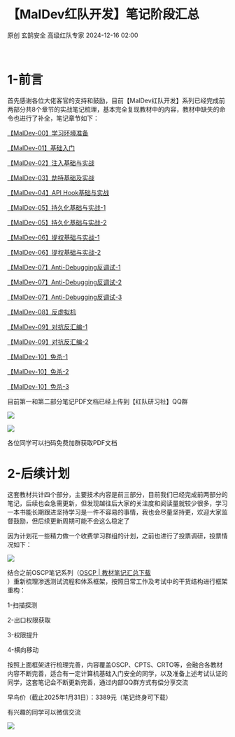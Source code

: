 #  【MalDev红队开发】笔记阶段汇总   
原创 玄鹄安全  高级红队专家   2024-12-16 02:00  
  
   
# 1-前言  
  
首先感谢各位大佬客官的支持和鼓励，目前【MalDev红队开发】系列已经完成前两部分共8个章节的实战笔记梳理，基本完全复现教材中的内容，教材中缺失的命令也进行了补全，笔记章节如下：  
  
[【MalDev-00】学习环境准备](https://mp.weixin.qq.com/s?__biz=MzIzODMyMzQxNQ==&mid=2247484181&idx=1&sn=31a6e046b565327138b53e67ca18a753&scene=21#wechat_redirect)  
  
  
[【MalDev-01】基础入门](https://mp.weixin.qq.com/s?__biz=MzIzODMyMzQxNQ==&mid=2247484191&idx=1&sn=b2183b3d01eb0d7caffe45c4e144a02a&scene=21#wechat_redirect)  
  
  
[【MalDev-02】注入基础与实战](https://mp.weixin.qq.com/s?__biz=MzIzODMyMzQxNQ==&mid=2247484213&idx=1&sn=0438525f80b4a122f13af1534364d173&scene=21#wechat_redirect)  
  
  
[【MalDev-03】劫持基础及实战](https://mp.weixin.qq.com/s?__biz=MzIzODMyMzQxNQ==&mid=2247484214&idx=1&sn=8edb082d8e925cb38e7721a36a57f69c&scene=21#wechat_redirect)  
  
  
[【MalDev-04】API Hook基础与实战](https://mp.weixin.qq.com/s?__biz=MzIzODMyMzQxNQ==&mid=2247484215&idx=1&sn=7c1a8158c344933f0dd5f21d166de772&scene=21#wechat_redirect)  
  
  
[【MalDev-05】持久化基础与实战-1](https://mp.weixin.qq.com/s?__biz=MzIzODMyMzQxNQ==&mid=2247484220&idx=1&sn=13b981f275c8b834be415d7400710e89&scene=21#wechat_redirect)  
  
  
[【MalDev-05】持久化基础与实战-2](https://mp.weixin.qq.com/s?__biz=MzIzODMyMzQxNQ==&mid=2247484253&idx=1&sn=9f62887a4210dccbf03bcd1cda8ef1ab&scene=21#wechat_redirect)  
  
  
[【MalDev-06】提权基础与实战-1](https://mp.weixin.qq.com/s?__biz=MzIzODMyMzQxNQ==&mid=2247484254&idx=1&sn=231342f0f09c27072435522d395b806a&scene=21#wechat_redirect)  
  
  
[【MalDev-06】提权基础与实战-2](https://mp.weixin.qq.com/s?__biz=MzIzODMyMzQxNQ==&mid=2247484255&idx=1&sn=77115801ceb65bdfee1d5e005c789206&scene=21#wechat_redirect)  
  
  
[【MalDev-07】Anti-Debugging反调试-1](https://mp.weixin.qq.com/s?__biz=MzIzODMyMzQxNQ==&mid=2247484286&idx=1&sn=af36cbd4ddf15022cbe66b08e92b0e58&scene=21#wechat_redirect)  
  
  
[【MalDev-07】Anti-Debugging反调试-2](https://mp.weixin.qq.com/s?__biz=MzIzODMyMzQxNQ==&mid=2247484291&idx=1&sn=e625c68e03d369e0e347fbd3a967cb0b&scene=21#wechat_redirect)  
  
  
[【MalDev-07】Anti-Debugging反调试-3](https://mp.weixin.qq.com/s?__biz=MzIzODMyMzQxNQ==&mid=2247484338&idx=1&sn=9027a615b51110970118c7542b5d989f&scene=21#wechat_redirect)  
  
  
[【MalDev-08】反虚拟机](https://mp.weixin.qq.com/s?__biz=MzIzODMyMzQxNQ==&mid=2247484339&idx=1&sn=3f7607badf404e2423c94c3f7f866e6e&scene=21#wechat_redirect)  
  
  
[【MalDev-09】对抗反汇编-1](https://mp.weixin.qq.com/s?__biz=MzIzODMyMzQxNQ==&mid=2247484340&idx=1&sn=38983d7420c1638bdc816e1e7f159921&scene=21#wechat_redirect)  
  
  
[【MalDev-09】对抗反汇编-2](https://mp.weixin.qq.com/s?__biz=MzIzODMyMzQxNQ==&mid=2247484341&idx=1&sn=d4e6bb2d864b4dca24cc7b8cc07f1933&scene=21#wechat_redirect)  
  
  
[【MalDev-10】免杀-1](https://mp.weixin.qq.com/s?__biz=MzIzODMyMzQxNQ==&mid=2247484342&idx=1&sn=6aa22db05980732baa5b1ea0c1b89c34&scene=21#wechat_redirect)  
  
  
[【MalDev-10】免杀-2](https://mp.weixin.qq.com/s?__biz=MzIzODMyMzQxNQ==&mid=2247484343&idx=1&sn=491225b73b55711f66cddec178cd8201&scene=21#wechat_redirect)  
  
  
[【MalDev-10】免杀-3](https://mp.weixin.qq.com/s?__biz=MzIzODMyMzQxNQ==&mid=2247484344&idx=1&sn=23bea36464fb1ec449f66047871fdf87&scene=21#wechat_redirect)  
  
  
目前第一和第二部分笔记PDF文档已经上传到【红队研习社】QQ群  
  
![](https://mmbiz.qpic.cn/sz_mmbiz_png/VZNmh6ic5umfAwo27ichgO5dI99KVZnKQ92AB2kmoHBJB0L73PV1QMRg6gkNldJYibJ1bzj2XJNU7TDyygjDkKCvg/640?wx_fmt=png "")  
  
  
![](https://mmbiz.qpic.cn/sz_mmbiz_png/VZNmh6ic5umcMmRzLqQzpgibtYDxKKBECPALApyibib22FUOEd9CNZgia03epQ5BUlgxFGTTxHbBfZVCyPvmJEoszQQ/640?wx_fmt=png&from=appmsg "")  
  
各位同学可以扫码免费加群获取PDF文档  
# 2-后续计划  
  
这套教材共计四个部分，主要技术内容是前三部分，目前我们已经完成前两部分的笔记，后续也会急需更新，但发现越往后大家的关注度和阅读量就较少很多，学习一本书能长期跟进坚持学习是一件不容易的事情，我也会尽量坚持更，欢迎大家监督鼓励，但后续更新周期可能不会这么稳定了  
  
因为计划花一些精力做一个收费学习群组的计划，之前也进行了投票调研，投票情况如下：  
  
![](https://mmbiz.qpic.cn/sz_mmbiz_png/VZNmh6ic5umcMmRzLqQzpgibtYDxKKBECPyyovPXDkia3zhshXguRqXAyWYSUxxhXUpsfvlic3ejmD9wwJHgOPUfoA/640?wx_fmt=png&from=appmsg "")  
  
  
结合之前OSCP笔记系列（[OSCP | 教材笔记汇总下载](https://mp.weixin.qq.com/s?__biz=MzIzODMyMzQxNQ==&mid=2247483846&idx=1&sn=f288a2d134a255ad779e25df8a4dbbcf&scene=21#wechat_redirect)  
）重新梳理渗透测试流程和体系框架，按照日常工作及考试中的干货结构进行框架重构：  
  
1-扫描探测  
  
2-出口权限获取  
  
3-权限提升  
  
4-横向移动  
  
按照上面框架进行梳理完善，内容覆盖OSCP、CPTS、CRTO等，会融合各教材内容不断完善，适合有一定计算机基础入门安全的同学，以及准备上述考试认证的同学，这套笔记会不断更新完善，通过内部QQ群方式有偿分享交流  
  
早鸟价（截止2025年1月31日）：3389元（笔记终身可下载）  
  
有兴趣的同学可以微信交流  
  
![](https://mmbiz.qpic.cn/sz_mmbiz_jpg/VZNmh6ic5ume1vsTAxTFAQx5IQbOQ0NRjJBPWYhvUyFrfK38HCtufXZMaOLHCrNndOVM0dnV3pEkltL3m6SE6rA/640?wx_fmt=jpeg&from=appmsg "")  
  
  
  
